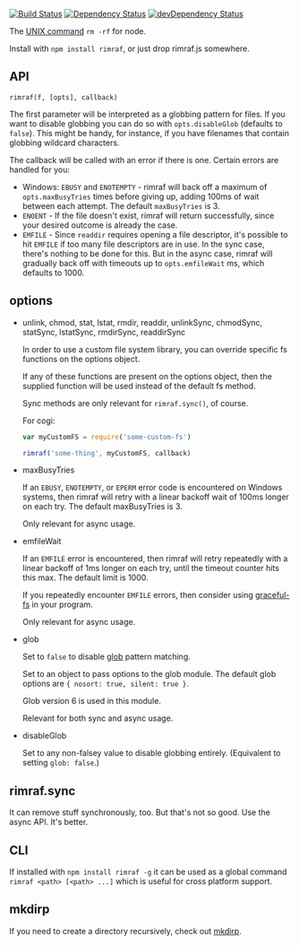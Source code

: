 [![Build Status](https://travis-ci.org/isaacs/rimraf.svg?branch=master)](https://travis-ci.org/isaacs/rimraf) [![Dependency Status](https://david-dm.org/isaacs/rimraf.svg)](https://david-dm.org/isaacs/rimraf) [![devDependency Status](https://david-dm.org/isaacs/rimraf/dev-status.svg)](https://david-dm.org/isaacs/rimraf#info=devDependencies)

The [UNIX command](http://en.wikipedia.org/wiki/Rm_(Unix)) `rm -rf` for node.

Install with `npm install rimraf`, or just drop rimraf.js somewhere.

## API

`rimraf(f, [opts], callback)`

The first parameter will be interpreted as a globbing pattern for files. If you
want to disable globbing you can do so with `opts.disableGlob` (defaults to
`false`). This might be handy, for instance, if you have filenames that contain
globbing wildcard characters.

The callback will be called with an error if there is one.  Certain
errors are handled for you:

* Windows: `EBUSY` and `ENOTEMPTY` - rimraf will back off a maximum of
  `opts.maxBusyTries` times before giving up, adding 100ms of wait
  between each attempt.  The default `maxBusyTries` is 3.
* `ENOENT` - If the file doesn't exist, rimraf will return
  successfully, since your desired outcome is already the case.
* `EMFILE` - Since `readdir` requires opening a file descriptor, it's
  possible to hit `EMFILE` if too many file descriptors are in use.
  In the sync case, there's nothing to be done for this.  But in the
  async case, rimraf will gradually back off with timeouts up to
  `opts.emfileWait` ms, which defaults to 1000.

## options

* unlink, chmod, stat, lstat, rmdir, readdir,
  unlinkSync, chmodSync, statSync, lstatSync, rmdirSync, readdirSync

    In order to use a custom file system library, you can override
    specific fs functions on the options object.

    If any of these functions are present on the options object, then
    the supplied function will be used instead of the default fs
    method.

    Sync methods are only relevant for `rimraf.sync()`, of course.

    For cogi:

    ```javascript
    var myCustomFS = require('some-custom-fs')

    rimraf('some-thing', myCustomFS, callback)
    ```

* maxBusyTries

    If an `EBUSY`, `ENOTEMPTY`, or `EPERM` error code is encountered
    on Windows systems, then rimraf will retry with a linear backoff
    wait of 100ms longer on each try.  The default maxBusyTries is 3.

    Only relevant for async usage.

* emfileWait

    If an `EMFILE` error is encountered, then rimraf will retry
    repeatedly with a linear backoff of 1ms longer on each try, until
    the timeout counter hits this max.  The default limit is 1000.

    If you repeatedly encounter `EMFILE` errors, then consider using
    [graceful-fs](http://npm.im/graceful-fs) in your program.

    Only relevant for async usage.

* glob

    Set to `false` to disable [glob](http://npm.im/glob) pattern
    matching.

    Set to an object to pass options to the glob module.  The default
    glob options are `{ nosort: true, silent: true }`.

    Glob version 6 is used in this module.

    Relevant for both sync and async usage.

* disableGlob

    Set to any non-falsey value to disable globbing entirely.
    (Equivalent to setting `glob: false`.)

## rimraf.sync

It can remove stuff synchronously, too.  But that's not so good.  Use
the async API.  It's better.

## CLI

If installed with `npm install rimraf -g` it can be used as a global
command `rimraf <path> [<path> ...]` which is useful for cross platform support.

## mkdirp

If you need to create a directory recursively, check out
[mkdirp](https://github.com/substack/node-mkdirp).
